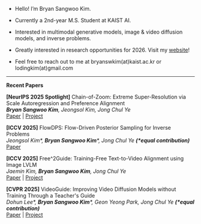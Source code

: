 
- Hello! I’m Bryan Sangwoo Kim.

- Currently a 2nd-year M.S. Student at KAIST AI.

- Interested in multimodal generative models, image & video diffusion models, and inverse problems.

- Greatly interested in research opportunities for 2026. Visit my [website](https://bryanswkim.github.io/)!

- Feel free to reach out to me at bryanswkim(at)kaist.ac.kr or lodingkim(at)gmail.com

----

**Recent Papers**


**[NeurIPS 2025 Spotlight]** Chain-of-Zoom: Extreme Super-Resolution via Scale Autoregression and Preference Alignment \
***Bryan Sangwoo Kim**, Jeongsol Kim, Jong Chul Ye* \
[Paper](https://arxiv.org/abs/2505.18600) | [Project](https://bryanswkim.github.io/chain-of-zoom/)


**[ICCV 2025]** FlowDPS: Flow-Driven Posterior Sampling for Inverse Problems \
*Jeongsol Kim\*, **Bryan Sangwoo Kim**\*, Jong Chul Ye **(\*equal contribution)*** \
[Paper](https://arxiv.org/abs/2503.08136)


**[ICCV 2025]** Free^2Guide: Training-Free Text-to-Video Alignment using Image LVLM \
*Jaemin Kim, **Bryan Sangwoo Kim**, Jong Chul Ye* \
[Paper](https://arxiv.org/abs/2411.17041) | [Project](https://kjm981995.github.io/free2guide/)


**[CVPR 2025]** VideoGuide: Improving Video Diffusion Models without Training Through a Teacher's Guide \
*Dohun Lee\*, **Bryan Sangwoo Kim**\*, Geon Yeong Park, Jong Chul Ye **(\*equal contribution)*** \
[Paper](https://arxiv.org/abs/2410.04364) | [Project](https://dohunlee1.github.io/videoguide.github.io/)
